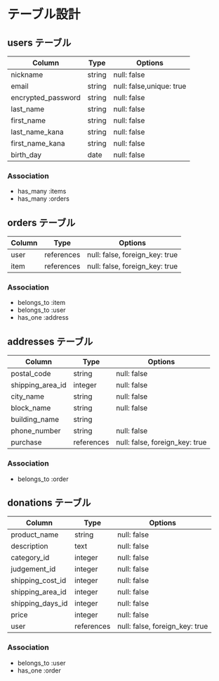 # テーブル設計

## users テーブル

| Column             | Type   | Options                  |
| ------------------ | ------ | ------------------------ |
| nickname           | string | null: false              |
| email              | string | null: false,unique: true |
| encrypted_password | string | null: false              |
| last_name          | string | null: false              |
| first_name         | string | null: false              |
| last_name_kana     | string | null: false              |
| first_name_kana    | string | null: false              |
| birth_day          | date   | null: false              |

### Association

- has_many   :items
- has_many   :orders


## orders テーブル

|   Column       |  Type      |   Options                      |
| -------------- | ---------- | ------------------------------ |
| user           | references | null: false, foreign_key: true |
| item           | references | null: false, foreign_key: true |


### Association

- belongs_to :item
- belongs_to :user
- has_one    :address


## addresses テーブル

|   Column         |  Type      |   Options                      |
| ---------------- | ---------- | ------------------------------ |
| postal_code      | string     | null: false                    |
| shipping_area_id | integer    | null: false                    |
| city_name        | string     | null: false                    |
| block_name       | string     | null: false                    |
| building_name    | string     |                                |
| phone_number     | string     | null: false                    |
| purchase         | references | null: false, foreign_key: true |

### Association

- belongs_to :order


## donations テーブル

|  Column          |  Type      |  Options                       |
| ---------------- | ---------- | ------------------------------ |
| product_name     | string     | null: false                    |
| description      | text       | null: false                    |
| category_id      | integer    | null: false                    |
| judgement_id     | integer    | null: false                    |
| shipping_cost_id | integer    | null: false                    |
| shipping_area_id | integer    | null: false                    |
| shipping_days_id | integer    | null: false                    |
| price            | integer    | null: false                    |
| user             | references | null: false, foreign_key: true |

### Association

- belongs_to :user
- has_one    :order
